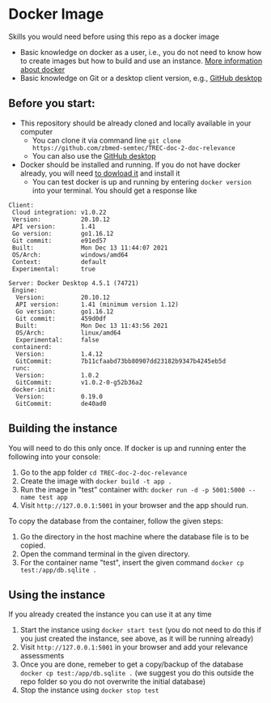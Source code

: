 # Docker Image

Skills you would need before using this repo as a docker image
- Basic knowledge on docker as a user, i.e., you do not need to know how to create images but how to build and use an instance. [More information about docker](https://docs.docker.com/)
- Basic knowledge on Git or a desktop client version, e.g., [GitHub desktop](https://desktop.github.com/)

## Before you start:
- This repository should be already cloned and locally available in your computer
  - You can clone it via command line `git clone https://github.com/zbmed-semtec/TREC-doc-2-doc-relevance`
  - You can also use the [GitHub desktop](https://desktop.github.com/)
- Docker should be installed and running. If you do not have docker already, you will need [to dowload it](https://docs.docker.com/get-docker/) and install it
  - You can test docker is up and running by entering `docker version` into your terminal. You should get a response like
```
Client:
 Cloud integration: v1.0.22
 Version:           20.10.12
 API version:       1.41
 Go version:        go1.16.12
 Git commit:        e91ed57
 Built:             Mon Dec 13 11:44:07 2021
 OS/Arch:           windows/amd64
 Context:           default
 Experimental:      true

Server: Docker Desktop 4.5.1 (74721)
 Engine:
  Version:          20.10.12
  API version:      1.41 (minimum version 1.12)
  Go version:       go1.16.12
  Git commit:       459d0df
  Built:            Mon Dec 13 11:43:56 2021
  OS/Arch:          linux/amd64
  Experimental:     false
 containerd:
  Version:          1.4.12
  GitCommit:        7b11cfaabd73bb80907dd23182b9347b4245eb5d
 runc:
  Version:          1.0.2
  GitCommit:        v1.0.2-0-g52b36a2
 docker-init:
  Version:          0.19.0
  GitCommit:        de40ad0
  ```

## Building the instance
You will need to do this only once. If docker is up and running enter the following into your console:
1. Go to the app folder `cd TREC-doc-2-doc-relevance`
2. Create the image with `docker build -t app .`
3. Run the image in "test" container with: `docker run -d -p 5001:5000 --name test app`
4. Visit `http://127.0.0.1:5001` in your browser and the app should run.

To copy the database from the container, follow the given steps:
1. Go the directory in the host machine where the database file is to be copied.
2. Open the command terminal in the given directory.
3. For the container name "test", insert the given command `docker cp test:/app/db.sqlite .`

## Using the instance
If you already created the instance you can use it at any time
1. Start the instance using ```docker start test``` (you do not need to do this if you just created the instance, see above, as it will be running already)
2. Visit `http://127.0.0.1:5001` in your browser and add your relevance assessments
3. Once you are done, remeber to get a copy/backup of the database `docker cp test:/app/db.sqlite .` (we suggest you do this outside the repo folder so you do not overwrite the initial database)
4. Stop the instance using ```docker stop test```
